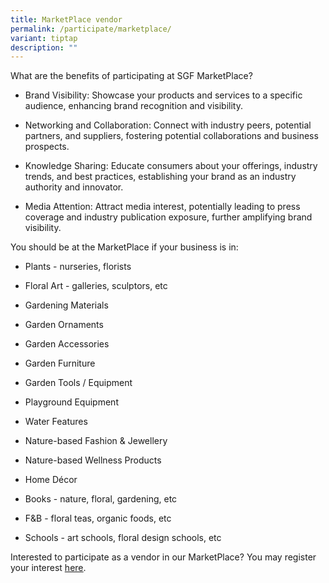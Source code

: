 ```yaml
---
title: MarketPlace vendor
permalink: /participate/marketplace/
variant: tiptap
description: ""
---
```

<p>What are the benefits of participating at SGF MarketPlace?</p><ul data-tight="true" class="tight"><li><p>Brand Visibility: Showcase your products and services to a specific audience, enhancing brand recognition and visibility.</p></li><li><p>Networking and Collaboration: Connect with industry peers, potential partners, and suppliers, fostering potential collaborations and business prospects.</p></li><li><p>Knowledge Sharing: Educate consumers about your offerings, industry trends, and best practices, establishing your brand as an industry authority and innovator.</p></li><li><p>Media Attention: Attract media interest, potentially leading to press coverage and industry publication exposure, further amplifying brand visibility.</p></li></ul><p>You should be at the MarketPlace if your business is in:</p><ul data-tight="true" class="tight"><li><p>Plants - nurseries, florists</p></li><li><p>Floral Art - galleries, sculptors, etc</p></li><li><p>Gardening Materials</p></li><li><p>Garden Ornaments</p></li><li><p>Garden Accessories</p></li><li><p>Garden Furniture</p></li><li><p>Garden Tools / Equipment</p></li><li><p>Playground Equipment</p></li><li><p>Water Features</p></li><li><p>Nature-based Fashion &amp; Jewellery</p></li><li><p>Nature-based Wellness Products</p></li><li><p>Home Décor</p></li><li><p>Books - nature, floral, gardening, etc </p></li><li><p>F&amp;B - floral teas, organic foods, etc </p></li><li><p>Schools - art schools, floral design schools, etc</p></li></ul><p>Interested to participate as a vendor in our MarketPlace? You may register your interest&nbsp;<a href="https://go.gov.sg/marketplaceregisterinterest" rel="noopener noreferrer nofollow" target="_blank"><u>here</u></a>.</p><p><br></p>